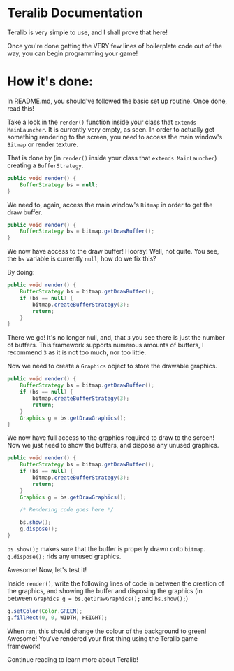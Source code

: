# Teralib Documentation

Teralib is very simple to use, and I shall prove that here!

Once you're done getting the VERY few lines of boilerplate code out of the way, you can begin programming your
game!

# How it's done:

In README.md, you should've followed the basic set up routine. Once done, read this!

Take a look in the `render()` function inside your class that `extends MainLauncher`.
It is currently very empty, as seen. In order to actually get something rendering to the screen,
you need to access the main window's `Bitmap` or render texture.

That is done by (in `render()` inside your class that `extends MainLauncher`) creating a `BufferStrategy`.

```java
public void render() {
	BufferStrategy bs = null;
}
```

We need to, again, access the main window's `Bitmap` in order to get the draw buffer.

```java
public void render() {
	BufferStrategy bs = bitmap.getDrawBuffer();
}
```

We now have access to the draw buffer! Hooray! Well, not quite.
You see, the `bs` variable is currently `null`, how do we fix this?

By doing:

```java
public void render() {
	BufferStrategy bs = bitmap.getDrawBuffer();
	if (bs == null) {
		bitmap.createBufferStrategy(3);
		return;
	}
}
```

There we go! It's no longer null, and, that `3` you see there is just the number of buffers.
This framework supports numerous amounts of buffers, I recommend `3` as it is not too much, nor too little.

Now we need to create a `Graphics` object to store the drawable graphics.

```java
public void render() {
	BufferStrategy bs = bitmap.getDrawBuffer();
	if (bs == null) {
		bitmap.createBufferStrategy(3);
		return;
	}
	Graphics g = bs.getDrawGraphics();
}
```

We now have full access to the graphics required to draw to the screen!
Now we just need to show the buffers, and dispose any unused graphics.

```java
public void render() {
	BufferStrategy bs = bitmap.getDrawBuffer();
	if (bs == null) {
		bitmap.createBufferStrategy(3);
		return;
	}
	Graphics g = bs.getDrawGraphics();

	/* Rendering code goes here */

	bs.show();
	g.dispose();
}
```
 
`bs.show();` makes sure that the buffer is properly drawn onto `bitmap`.
`g.dispose();` rids any unused graphics.

Awesome! Now, let's test it!

Inside `render()`, write the following lines of code in between the creation of the graphics,
and showing the buffer and disposing the graphics (in between `Graphics g = bs.getDrawGraphics();` and `bs.show();`)

```java
g.setColor(Color.GREEN);
g.fillRect(0, 0, WIDTH, HEIGHT);
```

When ran, this should change the colour of the background to green!
Awesome! You've rendered your first thing using the Teralib game framework!

Continue reading to learn more about Teralib!

